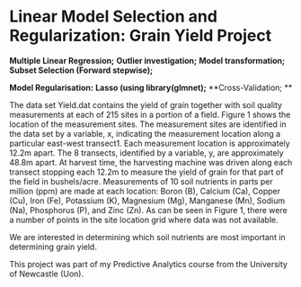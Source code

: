 # Linear Model Selection and Regularization: Grain Yield Project
 

   **Multiple Linear Regression;**
   **Outlier investigation;**
   **Model transformation;**
   **Subset Selection (Forward stepwise);**  
   
   **Model Regularisation:**
   **Lasso (using library(glmnet);**
   **Cross-Validation; **
 
The data set Yield.dat contains the yield of grain together with soil quality measurements
at each of 215 sites in a portion of a field. Figure 1 shows the location of the measurement
sites. The measurement sites are identified in the data set by a variable, x, indicating the
measurement location along a particular east-west transect1. Each measurement location is 
approximately 12.2m apart. The 8 transects, identified by a variable, y, are approximately
48.8m apart. At harvest time, the harvesting machine was driven along each transect stopping
each 12.2m to measure the yield of grain for that part of the field in bushels/acre. Measurements
of 10 soil nutrients in parts per million (ppm) are made at each location: Boron (B), Calcium
(Ca), Copper (Cu), Iron (Fe), Potassium (K), Magnesium (Mg), Manganese (Mn), Sodium
(Na), Phosphorus (P), and Zinc (Zn). As can be seen in Figure 1, there were a number of
points in the site location grid where data was not available.

We are interested in determining which soil nutrients are most important in determining grain
yield.



This project was part of my Predictive Analytics course from the University of Newcastle (Uon). 
